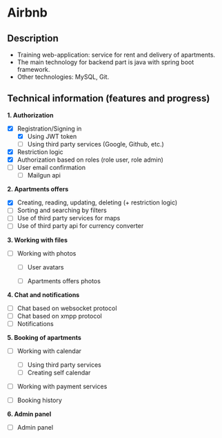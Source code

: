 # Airbnb

## Description

- Training web-application: service for rent and delivery of apartments.
- The main technology for backend part is java with spring boot framework.
- Other technologies: MySQL, Git.

## Technical information (features and progress)

**1. Authorization**

- [x] Registration/Signing in
  - [x] Using JWT token
  - [ ] Using third party services (Google, Github, etc.)
- [x] Restriction logic
- [x] Authorization based on roles (role user, role admin)
- [ ] User email confirmation
  - [ ] Mailgun api

**2. Apartments offers**
 - [x] Creating, reading, updating, deleting (+ restriction logic)
 - [ ] Sorting and searching by filters
 - [ ] Use of third party services for maps
 - [ ] Use of third party api for currency converter
 
**3. Working with files**
  - [ ] Working with photos 
    - [ ] User avatars
    - [ ] Apartments offers photos


**4. Chat and notifications**
  - [ ] Chat based on websocket protocol
  - [ ] Chat based on xmpp protocol
  - [ ] Notifications

**5. Booking of apartments**
  - [ ] Working with calendar
    - [ ] Using third party services
    - [ ] Creating self calendar
  - [ ] Working with payment services
  - [ ] Booking history


**6. Admin panel**
  - [ ] Admin panel